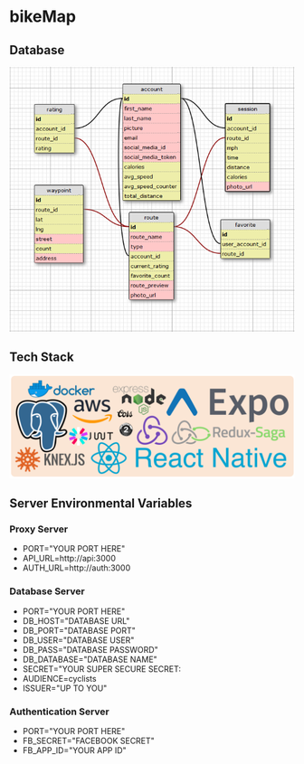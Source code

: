 # bikeMap

## Database
![alt text](./docs/image.png "Database Schema")

## Tech Stack 
![alt text](./docs/techstack.png "Tech Stack")

## Server Environmental Variables

### Proxy Server
  - PORT="YOUR PORT HERE"
  - API_URL=http://api:3000
  - AUTH_URL=http://auth:3000

### Database Server
  - PORT="YOUR PORT HERE"
  - DB_HOST="DATABASE URL"
  - DB_PORT="DATABASE PORT"
  - DB_USER="DATABASE USER"
  - DB_PASS="DATABASE PASSWORD"
  - DB_DATABASE="DATABASE NAME"
  - SECRET="YOUR SUPER SECURE SECRET:
  - AUDIENCE=cyclists
  - ISSUER="UP TO YOU"

### Authentication Server
  - PORT="YOUR PORT HERE"
  - FB_SECRET="FACEBOOK SECRET"
  - FB_APP_ID="YOUR APP ID"